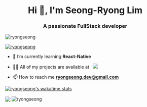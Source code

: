 <h1 align="center">Hi 👋, I'm Seong-Ryong Lim</h1>
<h3 align="center">A passionate FullStack developer</h3>

<p align="left"> <img src="https://komarev.com/ghpvc/?username=ryongseong&label=Profile%20views&color=0e75b6&style=flat" alt="ryongseong" /> </p>

<p align="left"> <a href="https://github.com/ryo-ma/github-profile-trophy"><img src="https://github-profile-trophy.vercel.app/?username=ryongseong&title=MultiLanguage,Commits,PullRequest,Repositories,Experience&theme=monokai" alt="ryongseong" /></a> </p>

- 🌱 I’m currently learning **React-Native**

- 👨‍💻 All of my projects are available at &nbsp; <a href="https://nebulous-visor-f4e.notion.site/Portfolio-1f44db7ba7ba8057a80fc07ec3b42c95?pvs=4"><img src="https://img.shields.io/badge/Notion-000000?style=for-the-badge&logo=notion&logoColor=white" /></a>

- 📫 How to reach me **ryongseong.dev@gmail.com**

[![ryongseong's wakatime stats](https://github-readme-stats.vercel.app/api/wakatime?username=ryongseong)](https://wakatime.com/@ryongseong)

<div>
  <a href="https://solved.ac/xmssnsk"><img align="center" src="http://mazassumnida.wtf/api/v2/generate_badge?boj=xmssnsk&theme=dark"/></a>
  <img align="center" src="https://github-readme-stats.vercel.app/api/top-langs?username=ryongseong&langs_count=8&show_icons=true&theme=dark&locale=en&layout=compact" alt="ryongseong" />
</div>
